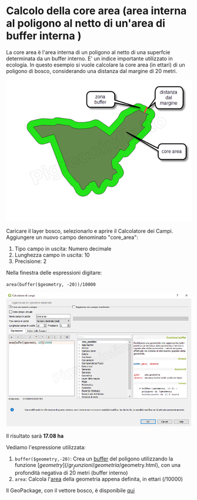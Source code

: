 # Calcolo della core area (area interna al poligono al netto di un'area di buffer interna )

La core area è l'area interna di un poligono al netto di una superfcie determinata da un buffer interno. E' un indice importante utilizzato in ecologia.
In questo esempio si vuole calcolare la core area (in ettari) di un poligono di bosco, considerando una distanza dal margine di 20 metri.

![](/img/esempi/core_area/img1.png)

Caricare il layer bosco, selezionarlo e aprire il Calcolatore dei Campi. Aggiungere un nuovo campo denominato "core_area":
1. Tipo campo in uscita: Numero decimale
2. Lunghezza campo in uscita: 10
3. Precisione: 2

Nella finestra delle espressioni digitare:

`area(buffer($geometry, -20))/10000`

![](/img/esempi/core_area/img2.png)

Il risultato sarà **17.08 ha**

Vediamo l'espressione utilizzata:

1. `buffer($geometry,-20)`: Crea un [buffer](/gr_funzioni/geometria/buffer.html) del poligono utilizzando la funzione [$geometry](/gr_funzioni/geometria/$geometry.html), con una profondità negativa di 20 metri (buffer interno)
2. `area`: Calcola l'[area](/gr_funzioni/geometria/area.html) della geometria appena definita, in ettari (/10000)

Il GeoPackage, con il vettore bosco, è disponibile [qui](/esempi/core_area.gpkg)

